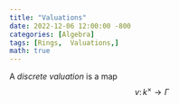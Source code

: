 ```yaml
---
title: "Valuations"
date: 2022-12-06 12:00:00 -800
categories: [Algebra]
tags: [Rings,  Valuations,]
math: true
---
```


A *discrete valuation* is a map $$v \colon k^\times \to \Gamma$$

